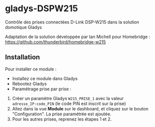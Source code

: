 # gladys-DSPW215
Contrôle des prises connectées D-Link DSP-W215 dans la solution domotique Gladys

Adaptation de la solution développée par Ian Michell pour Homebridge : https://github.com/thunderbird/homebridge-w215

Installation
------------
Pour installer ce module :

* Installez ce module dans Gladys
* Rebootez Gladys
* Paramétrage prise par prise :
1. Créer un paramètre Gladys `W215_PRISE_1` avec la valeur `adresse_IP:code_PIN` (le code PIN est inscrit sur la prise)
2. Allez dans la vue **Module** sur le dashboard, et cliquez sur le bouton "Configuration". La prise paramétrée est ajoutée.
3. Pour les autres prises, reprenez les étapes 1 et 2.
